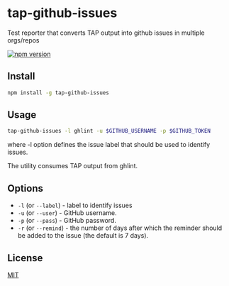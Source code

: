 # tap-github-issues
Test reporter that converts TAP output into github issues in multiple orgs/repos

[![npm version](https://badge.fury.io/js/tap-github-issues.svg)](https://www.npmjs.com/package/tap-github-issues)


## Install

```bash
npm install -g tap-github-issues
```


## Usage

```bash
tap-github-issues -l ghlint -u $GITHUB_USERNAME -p $GITHUB_TOKEN
```

where -l option defines the issue label that should be used to identify issues.

The utility consumes TAP output from ghlint.


## Options

- `-l` (or `--label`) - label to identify issues
- `-u` (or `--user`) - GitHub username.
- `-p` (or `--pass`) - GitHub password.
- `-r` (or `--remind`) - the number of days after which the reminder should be added to the issue (the default is 7 days).


## License

[MIT](https://github.com/MailOnline/tap-github-issues/blob/master/LICENSE)
